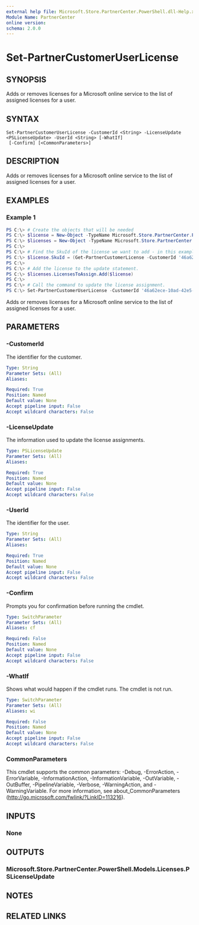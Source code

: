 ```yaml
---
external help file: Microsoft.Store.PartnerCenter.PowerShell.dll-Help.xml
Module Name: PartnerCenter
online version:
schema: 2.0.0
---
```


# Set-PartnerCustomerUserLicense

## SYNOPSIS
Adds or removes licenses for a Microsoft online service to the list of assigned licenses for a user. 

## SYNTAX

```
Set-PartnerCustomerUserLicense -CustomerId <String> -LicenseUpdate <PSLicenseUpdate> -UserId <String> [-WhatIf]
 [-Confirm] [<CommonParameters>]
```

## DESCRIPTION
Adds or removes licenses for a Microsoft online service to the list of assigned licenses for a user.

## EXAMPLES

### Example 1
```powershell
PS C:\> # Create the objects that will be needed
PS C:\> $license = New-Object -TypeName Microsoft.Store.PartnerCenter.PowerShell.Models.Licenses.PSLicenseAssignment
PS C:\> $licenses = New-Object -TypeName Microsoft.Store.PartnerCenter.PowerShell.Models.Licenses.PSLicenseUpdate
PS C:\>
PS C:\> # Find the SkuId of the license we want to add - in this example we will use the O365_BUSINESS_PREMIUM license
PS C:\> $license.SkuId = (Get-PartnerCustomerLicense -CustomerId '46a62ece-10ad-42e5-b3f1-b2ed53e6fc08' | Where-Object -Property SkuPartNumber -Value "O365_BUSINESS_PREMIUM" -EQ).SkuId
PS C:\> 
PS C:\> # Add the license to the update statement. 
PS C:\> $licenses.LicensesToAssign.Add($license)
PS C:\> 
PS C:\> # Call the command to update the license assignment. 
PS C:\> Set-PartnerCustomerUserLicense -CustomerId '46a62ece-10ad-42e5-b3f1-b2ed53e6fc08' -LicenseUpdate $licenses -UserId '67e57a6a-6f26-4d6c-af64-533bb7f6a99e'
```

Adds or removes licenses for a Microsoft online service to the list of assigned licenses for a user. 

## PARAMETERS

### -CustomerId
The identifier for the customer.

```yaml
Type: String
Parameter Sets: (All)
Aliases:

Required: True
Position: Named
Default value: None
Accept pipeline input: False
Accept wildcard characters: False
```

### -LicenseUpdate
The information used to update the license assignments.

```yaml
Type: PSLicenseUpdate
Parameter Sets: (All)
Aliases:

Required: True
Position: Named
Default value: None
Accept pipeline input: False
Accept wildcard characters: False
```

### -UserId
The identifier for the user.

```yaml
Type: String
Parameter Sets: (All)
Aliases:

Required: True
Position: Named
Default value: None
Accept pipeline input: False
Accept wildcard characters: False
```

### -Confirm
Prompts you for confirmation before running the cmdlet.

```yaml
Type: SwitchParameter
Parameter Sets: (All)
Aliases: cf

Required: False
Position: Named
Default value: None
Accept pipeline input: False
Accept wildcard characters: False
```

### -WhatIf
Shows what would happen if the cmdlet runs.
The cmdlet is not run.

```yaml
Type: SwitchParameter
Parameter Sets: (All)
Aliases: wi

Required: False
Position: Named
Default value: None
Accept pipeline input: False
Accept wildcard characters: False
```

### CommonParameters
This cmdlet supports the common parameters: -Debug, -ErrorAction, -ErrorVariable, -InformationAction, -InformationVariable, -OutVariable, -OutBuffer, -PipelineVariable, -Verbose, -WarningAction, and -WarningVariable. For more information, see about_CommonParameters (http://go.microsoft.com/fwlink/?LinkID=113216).

## INPUTS

### None

## OUTPUTS

### Microsoft.Store.PartnerCenter.PowerShell.Models.Licenses.PSLicenseUpdate

## NOTES

## RELATED LINKS
